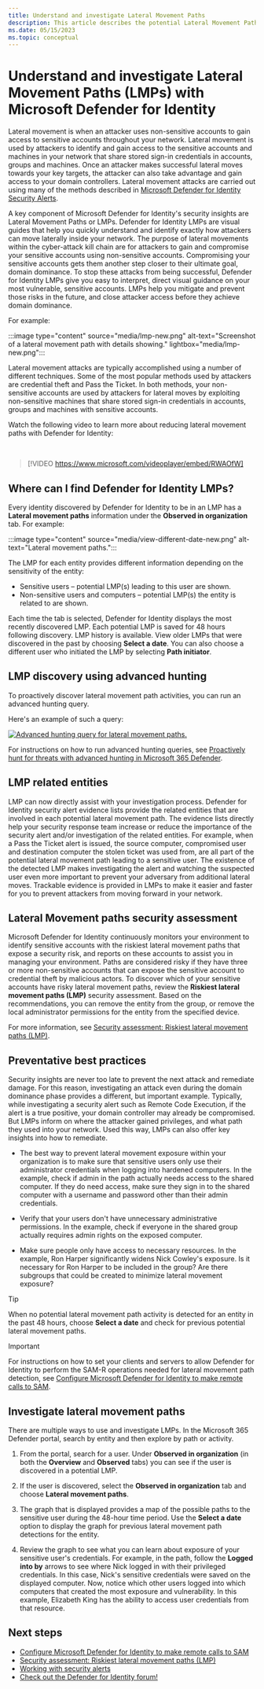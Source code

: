 ```yaml
---
title: Understand and investigate Lateral Movement Paths 
description: This article describes the potential Lateral Movement Paths (LMPs) of Microsoft Defender for Identity
ms.date: 05/15/2023
ms.topic: conceptual
---
```


# Understand and investigate Lateral Movement Paths (LMPs) with Microsoft Defender for Identity

Lateral movement is when an attacker uses non-sensitive accounts to gain access to sensitive accounts throughout your network. Lateral movement is used by attackers to identify and gain access to the sensitive accounts and machines in your network that share stored sign-in credentials in accounts, groups and machines. Once an attacker makes successful lateral moves towards your key targets, the attacker can also take advantage and gain access to your domain controllers. Lateral movement attacks are carried out using many of the methods described in [Microsoft Defender for Identity Security Alerts](alerts-overview.md).

A key component of Microsoft Defender for Identity's security insights are Lateral Movement Paths or LMPs. Defender for Identity LMPs are visual guides that help you quickly understand and identify exactly how attackers can move laterally inside your network. The purpose of lateral movements within the cyber-attack kill chain are for attackers to gain and compromise your sensitive accounts using non-sensitive accounts. Compromising your sensitive accounts gets them another step closer to their ultimate goal, domain dominance. To stop these attacks from being successful, Defender for Identity LMPs give you easy to interpret, direct visual guidance on your most vulnerable, sensitive accounts. LMPs help you mitigate and prevent those risks in the future, and close attacker access before they achieve domain dominance.

For example:

:::image type="content" source="media/lmp-new.png" alt-text="Screenshot of a lateral movement path with details showing." lightbox="media/lmp-new.png":::

Lateral movement attacks are typically accomplished using a number of different techniques. Some of the most popular methods used by attackers are credential theft and Pass the Ticket. In both methods, your non-sensitive accounts are used by attackers for lateral moves by exploiting non-sensitive machines that share stored sign-in credentials in accounts, groups and machines with sensitive accounts.


Watch the following video to learn more about reducing lateral movement paths with Defender for Identity:

<br>

> [!VIDEO https://www.microsoft.com/videoplayer/embed/RWAOfW]

## Where can I find Defender for Identity LMPs?

Every identity discovered by Defender for Identity to be in an LMP has a **Lateral movement paths** information under the **Observed in organization** tab. For example:

:::image type="content" source="media/view-different-date-new.png" alt-text="Lateral movement paths.":::

The LMP for each entity provides different information depending on the sensitivity of the entity:

- Sensitive users – potential LMP(s) leading to this user are shown.
- Non-sensitive users and computers – potential LMP(s) the entity is related to are shown.

Each time the tab is selected, Defender for Identity displays the most recently discovered LMP. Each potential LMP is saved for 48 hours following discovery. LMP history is available. View older LMPs that were discovered in the past by choosing **Select a date**. You can also choose a different user who initiated the LMP by selecting **Path initiator**.

## LMP discovery using advanced hunting

To proactively discover lateral movement path activities, you can run an advanced hunting query.

Here's an example of such a query:

[![Advanced hunting query for lateral movement paths.](media/advanced-hunting-lateral-movement-paths.png)](media/advanced-hunting-lateral-movement-paths.png#lightbox)

For instructions on how to run advanced hunting queries, see [Proactively hunt for threats with advanced hunting in Microsoft 365 Defender](/microsoft-365/security/defender/advanced-hunting-overview).

## LMP related entities

LMP can now directly assist with your investigation process. Defender for Identity security alert evidence lists provide the related entities that are involved in each potential lateral movement path. The evidence lists directly help your security response team increase or reduce the importance of the security alert and/or investigation of the related entities. For example, when a Pass the Ticket alert is issued, the source computer, compromised user and destination computer the stolen ticket was used from, are all part of the potential lateral movement path leading to a sensitive user. The existence of the detected LMP makes investigating the alert and watching the suspected user even more important to prevent your adversary from additional lateral moves. Trackable evidence is provided in LMPs to make it easier and faster for you to prevent attackers from moving forward in your network.

## Lateral Movement paths security assessment

Microsoft Defender for Identity continuously monitors your environment to identify sensitive accounts with the riskiest lateral movement paths that expose a security risk, and reports on these accounts to assist you in managing your environment. Paths are considered risky if they have three or more non-sensitive accounts that can expose the sensitive account to credential theft by malicious actors. To discover which of your sensitive accounts have risky lateral movement paths, review the **Riskiest lateral movement paths (LMP)** security assessment. Based on the recommendations, you can remove the entity from the group, or remove the local administrator permissions for the entity from the specified device.

For more information, see [Security assessment: Riskiest lateral movement paths (LMP)](security-assessment-riskiest-lmp.md).

## Preventative best practices

Security insights are never too late to prevent the next attack and remediate damage. For this reason, investigating an attack even during the domain dominance phase provides a different, but important example. Typically, while investigating a security alert such as Remote Code Execution, if the alert is a true positive, your domain controller may already be compromised. But LMPs inform on where the attacker gained privileges, and what path they used into your network. Used this way, LMPs can also offer key insights into how to remediate.

- The best way to prevent lateral movement exposure within your organization is to make sure that sensitive users only use their administrator credentials when logging into hardened computers. In the example, check if admin in the path actually needs access to the shared computer. If they do need access, make sure they sign in to the shared computer with a username and password other than their admin credentials.

- Verify that your users don't have unnecessary administrative permissions. In the example, check if everyone in the shared group actually requires admin rights on the exposed computer.

- Make sure people only have access to necessary resources. In the example, Ron Harper significantly widens Nick Cowley's exposure. Is it necessary for Ron Harper to be included in the group? Are there subgroups that could be created to minimize lateral movement exposure?

> [!TIP]
> When no potential lateral movement path activity is detected for an entity in the past 48 hours, choose **Select a date** and check for previous potential lateral movement paths.

> [!IMPORTANT]
> For instructions on how to set your clients and servers to allow Defender for Identity to perform the SAM-R operations needed for lateral movement path detection, see [Configure Microsoft Defender for Identity to make remote calls to SAM](remote-calls-sam.md).

## Investigate lateral movement paths

There are multiple ways to use and investigate LMPs. In the Microsoft 365 Defender portal, search by entity and then explore by path or activity.

1. From the portal, search for a user. Under **Observed in organization** (in both the **Overview** and **Observed** tabs) you can see if the user is discovered in a potential LMP.

1. If the user is discovered, select the **Observed in organization** tab and choose **Lateral movement paths**.

1. The graph that is displayed provides a map of the possible paths to the sensitive user during the 48-hour time period. Use the **Select a date** option to display the graph for previous lateral movement path detections for the entity.

1. Review the graph to see what you can learn about exposure of your sensitive user's credentials. For example, in the path, follow the **Logged into by** arrows to see where Nick logged in with their privileged credentials. In this case, Nick's sensitive credentials were saved on the displayed computer. Now, notice which other users logged into which computers that created the most exposure and vulnerability. In this example, Elizabeth King has the ability to access user credentials from that resource.

## Next steps

- [Configure Microsoft Defender for Identity to make remote calls to SAM](remote-calls-sam.md)
- [Security assessment: Riskiest lateral movement paths (LMP)](security-assessment-riskiest-lmp.md)
- [Working with security alerts](/defender-for-identity/manage-security-alerts)
- [Check out the Defender for Identity forum!](<https://aka.ms/MDIcommunity>)
